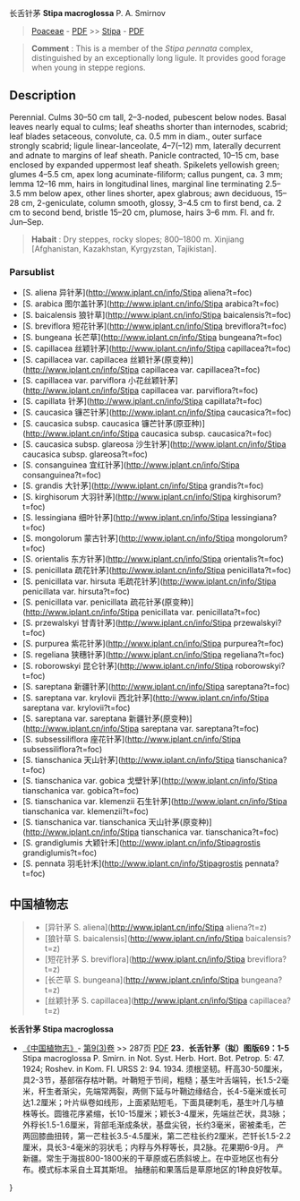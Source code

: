 长舌针茅 **Stipa macroglossa** P. A. Smirnov

> [Poaceae](http://www.iplant.cn/info/Poaceae?t=foc) - [PDF](http://www.iplant.cn/foc/pdf/Poaceae.pdf) >> [Stipa](http://www.iplant.cn/info/Stipa?t=foc) - [PDF](http://www.iplant.cn/foc/pdf/Stipa.pdf)

> **Comment** : 
> This is a member of the *Stipa pennata* complex, distinguished by an exceptionally long ligule. It provides good forage when young in steppe regions.

## Description

Perennial. Culms 30–50 cm tall, 2–3-noded, pubescent below nodes. Basal leaves nearly equal to culms; leaf sheaths shorter than internodes, scabrid; leaf blades setaceous, convolute, ca. 0.5 mm in diam., outer surface strongly scabrid; ligule linear-lanceolate, 4–7(–12) mm, laterally decurrent and adnate to margins of leaf sheath. Panicle contracted, 10–15 cm, base enclosed by expanded uppermost leaf sheath. Spikelets yellowish green; glumes 4–5.5 cm, apex long acuminate-filiform; callus pungent, ca. 3 mm; lemma 12–16 mm, hairs in longitudinal lines, marginal line terminating 2.5–3.5 mm below apex, other lines shorter, apex glabrous; awn deciduous, 15–28 cm, 2-geniculate, column smooth, glossy, 3–4.5 cm to first bend, ca. 2 cm to second bend, bristle 15–20 cm, plumose, hairs 3–6 mm. Fl. and fr. Jun–Sep.

> **Habait** : 
> Dry steppes, rocky slopes; 800–1800 m. Xinjiang [Afghanistan, Kazakhstan, Kyrgyzstan, Tajikistan].

### Parsublist

* [S.  aliena  异针茅](http://www.iplant.cn/info/Stipa aliena?t=foc)
* [S.  arabica  图尔盖针茅](http://www.iplant.cn/info/Stipa arabica?t=foc)
* [S.  baicalensis  狼针草](http://www.iplant.cn/info/Stipa baicalensis?t=foc)
* [S.  breviflora  短花针茅](http://www.iplant.cn/info/Stipa breviflora?t=foc)
* [S.  bungeana  长芒草](http://www.iplant.cn/info/Stipa bungeana?t=foc)
* [S.  capillacea  丝颖针茅](http://www.iplant.cn/info/Stipa capillacea?t=foc)
* [S.  capillacea var. capillacea  丝颖针茅(原变种)](http://www.iplant.cn/info/Stipa capillacea var. capillacea?t=foc)
* [S.  capillacea var. parviflora  小花丝颖针茅](http://www.iplant.cn/info/Stipa capillacea var. parviflora?t=foc)
* [S.  capillata  针茅](http://www.iplant.cn/info/Stipa capillata?t=foc)
* [S.  caucasica  镰芒针茅](http://www.iplant.cn/info/Stipa caucasica?t=foc)
* [S.  caucasica subsp. caucasica  镰芒针茅(原亚种)](http://www.iplant.cn/info/Stipa caucasica subsp. caucasica?t=foc)
* [S.  caucasica subsp. glareosa  沙生针茅](http://www.iplant.cn/info/Stipa caucasica subsp. glareosa?t=foc)
* [S.  consanguinea  宜红针茅](http://www.iplant.cn/info/Stipa consanguinea?t=foc)
* [S.  grandis  大针茅](http://www.iplant.cn/info/Stipa grandis?t=foc)
* [S.  kirghisorum  大羽针茅](http://www.iplant.cn/info/Stipa kirghisorum?t=foc)
* [S.  lessingiana  细叶针茅](http://www.iplant.cn/info/Stipa lessingiana?t=foc)
* [S.  mongolorum  蒙古针茅](http://www.iplant.cn/info/Stipa mongolorum?t=foc)
* [S.  orientalis  东方针茅](http://www.iplant.cn/info/Stipa orientalis?t=foc)
* [S.  penicillata  疏花针茅](http://www.iplant.cn/info/Stipa penicillata?t=foc)
* [S.  penicillata var. hirsuta  毛疏花针茅](http://www.iplant.cn/info/Stipa penicillata var. hirsuta?t=foc)
* [S.  penicillata var. penicillata  疏花针茅(原变种)](http://www.iplant.cn/info/Stipa penicillata var. penicillata?t=foc)
* [S.  przewalskyi  甘青针茅](http://www.iplant.cn/info/Stipa przewalskyi?t=foc)
* [S.  purpurea  紫花针茅](http://www.iplant.cn/info/Stipa purpurea?t=foc)
* [S.  regeliana  狭穗针茅](http://www.iplant.cn/info/Stipa regeliana?t=foc)
* [S.  roborowskyi  昆仑针茅](http://www.iplant.cn/info/Stipa roborowskyi?t=foc)
* [S.  sareptana  新疆针茅](http://www.iplant.cn/info/Stipa sareptana?t=foc)
* [S.  sareptana var. krylovii  西北针茅](http://www.iplant.cn/info/Stipa sareptana var. krylovii?t=foc)
* [S.  sareptana var. sareptana  新疆针茅(原变种)](http://www.iplant.cn/info/Stipa sareptana var. sareptana?t=foc)
* [S.  subsessiliflora  座花针茅](http://www.iplant.cn/info/Stipa subsessiliflora?t=foc)
* [S.  tianschanica  天山针茅](http://www.iplant.cn/info/Stipa tianschanica?t=foc)
* [S.  tianschanica var. gobica  戈壁针茅](http://www.iplant.cn/info/Stipa tianschanica var. gobica?t=foc)
* [S.  tianschanica var. klemenzii  石生针茅](http://www.iplant.cn/info/Stipa tianschanica var. klemenzii?t=foc)
* [S.  tianschanica var. tianschanica  天山针茅(原变种)](http://www.iplant.cn/info/Stipa tianschanica var. tianschanica?t=foc)
* [S.  grandiglumis  大颖针禾](http://www.iplant.cn/info/Stipagrostis grandiglumis?t=foc)
* [S.  pennata  羽毛针禾](http://www.iplant.cn/info/Stipagrostis pennata?t=foc)

## 中国植物志

> * [异针茅  S.  aliena](http://www.iplant.cn/info/Stipa aliena?t=z)
> * [狼针草  S.  baicalensis](http://www.iplant.cn/info/Stipa baicalensis?t=z)
> * [短花针茅  S.  breviflora](http://www.iplant.cn/info/Stipa breviflora?t=z)
> * [长芒草  S.  bungeana](http://www.iplant.cn/info/Stipa bungeana?t=z)
> * [丝颖针茅  S.  capillacea](http://www.iplant.cn/info/Stipa capillacea?t=z)

**长舌针茅 Stipa macroglossa**

* [《中国植物志》](http://www.iplant.cn/frps)- [第9(3)卷](http://www.iplant.cn/frps/vol/9(3)) >> 287页 [PDF](http://www.iplant.cn/frps/pdf/9(3)/287.pdf)
**23．长舌针茅（拟）图版69：1-5**
Stipa macroglossa P. Smirn. in Not. Syst. Herb. Hort. Bot. Petrop. 5: 47. 1924; Roshev. in Kom. Fl. URSS 2: 94. 1934.
须根坚韧。秆高30-50厘米，具2-3节，基部宿存枯叶鞘。叶鞘短于节间，粗糙；基生叶舌端钝，长1.5-2毫米，秆生者渐尖，先端常两裂，两侧下延与叶鞘边缘结合，长4-5毫米或长可达1.2厘米；叶片纵卷如线形，上面紧贴短毛，下面具硬刺毛，基生叶几与植株等长。圆锥花序紧缩，长10-15厘米；颖长3-4厘米，先端丝芒状，具3脉；外稃长1.5-1.6厘米，背部毛渐成条状，基盘尖锐，长约3毫米，密被柔毛，芒两回膝曲扭转，第一芒柱长3.5-4.5厘米，第二芒柱长约2厘米，芒钎长1.5-2.2厘米，具长3-4毫米的羽状毛；内稃与外稃等长，具2脉。花果期6-9月。
产新疆。常生于海拔800-1800米的干草原或石质斜坡上。在中亚地区也有分布。模式标本采自土耳其斯坦。
抽穗前和果落后是草原地区的1种良好牧草。

}